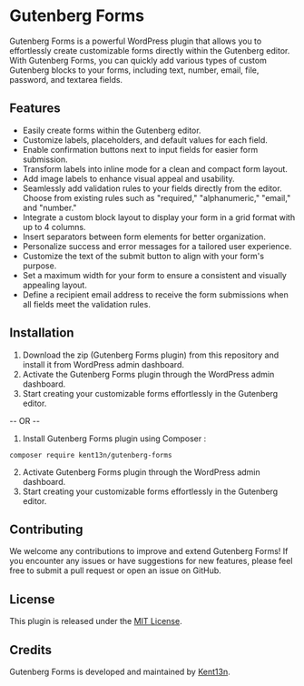 # Gutenberg Forms

Gutenberg Forms is a powerful WordPress plugin that allows you to effortlessly create customizable forms directly within the Gutenberg editor. With Gutenberg Forms, you can quickly add various types of custom Gutenberg blocks to your forms, including text, number, email, file, password, and textarea fields.

## Features

-   Easily create forms within the Gutenberg editor.
-   Customize labels, placeholders, and default values for each field.
-   Enable confirmation buttons next to input fields for easier form submission.
-   Transform labels into inline mode for a clean and compact form layout.
-   Add image labels to enhance visual appeal and usability.
-   Seamlessly add validation rules to your fields directly from the editor. Choose from existing rules such as "required," "alphanumeric," "email," and "number."
-   Integrate a custom block layout to display your form in a grid format with up to 4 columns.
-   Insert separators between form elements for better organization.
-   Personalize success and error messages for a tailored user experience.
-   Customize the text of the submit button to align with your form's purpose.
-   Set a maximum width for your form to ensure a consistent and visually appealing layout.
-   Define a recipient email address to receive the form submissions when all fields meet the validation rules.

## Installation

1. Download the zip (Gutenberg Forms plugin) from this repository and install it from WordPress admin dashboard.
2. Activate the Gutenberg Forms plugin through the WordPress admin dashboard.
3. Start creating your customizable forms effortlessly in the Gutenberg editor.

-- OR --

1. Install Gutenberg Forms plugin using Composer :

```
composer require kent13n/gutenberg-forms
```

2. Activate Gutenberg Forms plugin through the WordPress admin dashboard.
3. Start creating your customizable forms effortlessly in the Gutenberg editor.

## Contributing

We welcome any contributions to improve and extend Gutenberg Forms! If you encounter any issues or have suggestions for new features, please feel free to submit a pull request or open an issue on GitHub.

## License

This plugin is released under the [MIT License](LICENSE).

## Credits

Gutenberg Forms is developed and maintained by [Kent13n](https://github.com/kent13n/).

